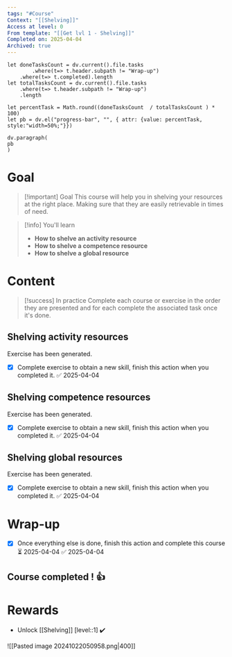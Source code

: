 ```yaml
---
tags: "#Course"
Context: "[[Shelving]]"
Access at level: 0
From template: "[[Get lvl 1 - Shelving]]"
Completed on: 2025-04-04
Archived: true
---
```



```dataviewjs
let doneTasksCount = dv.current().file.tasks
		.where(t=> t.header.subpath != "Wrap-up")
	.where(t=> t.completed).length 
let totalTasksCount = dv.current().file.tasks
	.where(t=> t.header.subpath != "Wrap-up")
	.length

let percentTask = Math.round((doneTasksCount  / totalTasksCount ) * 100)  
let pb = dv.el("progress-bar", "", { attr: {value: percentTask, style:"width=50%;"}})

dv.paragraph(  
pb
) 
```
# Goal

> [!important] Goal
>  This course will help you in shelving your resources at the right place. Making sure that they are easily retrievable in times of need. 

> [!info] You'll learn
> - **How to shelve an activity resource**
> - **How to shelve a competence resource**
> - **How to shelve a global resource**
# Content 

> [!success] In practice
> Complete each course or exercise in the order they are presented and for each complete the associated task once it's done. 

## Shelving activity resources

Exercise has been generated.
- [x] Complete exercise to obtain a new skill, finish this action when you completed it. ✅ 2025-04-04
## Shelving competence resources

Exercise has been generated.
- [x] Complete exercise to obtain a new skill, finish this action when you completed it. ✅ 2025-04-04
## Shelving global resources

Exercise has been generated.
- [x] Complete exercise to obtain a new skill, finish this action when you completed it. ✅ 2025-04-04


# Wrap-up

- [x] Once everything else is done, finish this action and complete this course ⏳ 2025-04-04 ✅ 2025-04-04

## Course completed ! 👍

# Rewards

- Unlock [[Shelving]] [level::1] ✔️

![[Pasted image 20241022050958.png|400]]

